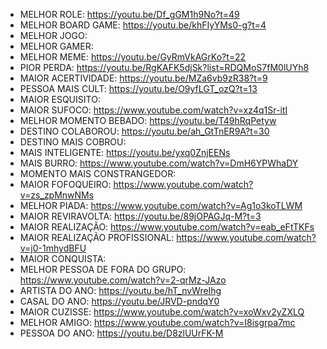 - MELHOR ROLE:  https://youtu.be/Df_gGM1h9No?t=49
- MELHOR BOARD GAME: https://youtu.be/khFIyYMs0-g?t=4
- MELHOR JOGO: 
- MELHOR GAMER: 
- MELHOR MEME: https://youtu.be/GyRmVkAGrKo?t=22
- PIOR PERDA: https://youtu.be/RgKAFK5djSk?list=RDQMoS7fM0lUYh8
- MAIOR ACERTIVIDADE: https://youtu.be/MZa6vb9zR38?t=9
- PESSOA MAIS CULT: https://youtu.be/O9yfLGT_ozQ?t=13
- MAIOR ESQUISITO:
- MAIOR SUFOCO: https://www.youtube.com/watch?v=xz4q1Sr-itI
- MELHOR MOMENTO BEBADO: https://youtu.be/T49hRqPetyw
- DESTINO COLABOROU: https://youtu.be/ah_GtTnER9A?t=30
- DESTINO MAIS COBROU: 
- MAIS INTELIGENTE: https://youtu.be/yxq0ZnjEENs
- MAIS BURRO: https://www.youtube.com/watch?v=DmH6YPWhaDY
- MOMENTO MAIS CONSTRANGEDOR:
- MAIOR FOFOQUEIRO: https://www.youtube.com/watch?v=zs_zpMnwNMs
- MELHOR PIADA: https://www.youtube.com/watch?v=Ag1o3koTLWM
- MAIOR REVIRAVOLTA: https://youtu.be/89jOPAGJq-M?t=3
- MAIOR REALIZAÇÃO: https://www.youtube.com/watch?v=eab_eFtTKFs
- MAIOR REALIZAÇÃO PROFISSIONAL: https://www.youtube.com/watch?v=j0-1mhydBFU
- MAIOR CONQUISTA: 
- MELHOR PESSOA DE FORA DO GRUPO: https://www.youtube.com/watch?v=2-qrMz-JAzo
- ARTISTA DO ANO: https://youtu.be/hT_nvWreIhg
- CASAL DO ANO: https://youtu.be/JRVD-pndqY0
- MAIOR CUZISSE: https://www.youtube.com/watch?v=xoWxv2yZXLQ
- MELHOR AMIGO: https://www.youtube.com/watch?v=I8isgrpa7mc
- PESSOA DO ANO: https://youtu.be/D8zlUUrFK-M